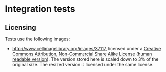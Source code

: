 Integration tests
=================

Licensing
---------

Tests use the following images:

 * http://www.cellimagelibrary.org/images/37117, licensed under a [Creative Commons Attribution, Non-Commercial Share Alike License](http://creativecommons.org/licenses/by-nc-sa/3.0/legalcode) ([human readable version](http://creativecommons.org/licenses/by-nc-sa/3.0/)). The version stored here is scaled down to 3% of the original size. The resized version is licensed under the same license.
